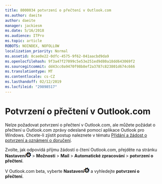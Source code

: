 ```yaml
---
title: 8000034 potvrzení o přečtení v Outlook.com
ms.author: daeite
author: daeite
manager: jackiesm
ms.date: 5/16/2018
ms.audience: ITPro
ms.topic: article
ROBOTS: NOINDEX, NOFOLLOW
localization_priority: Normal
ms.assetid: 8cae0e22-0dfc-4575-9f62-041aacbd9da9
ms.openlocfilehash: 9f3a47f27099c5e53e251ed9d80a18dd643069f2
ms.sourcegitcommit: dd43cc0a9470f98b8ef2a3787c823801d674c666
ms.translationtype: MT
ms.contentlocale: cs-CZ
ms.lasthandoff: 02/12/2019
ms.locfileid: "29898517"
---
```

# <a name="read-receipts-in-outlookcom"></a>Potvrzení o přečtení v Outlook.com

Nelze požadovat potvrzení o přečtení v Outlook.com, ale můžete požádat o přečtení u Outlook.com zprávy odeslané pomocí aplikace Outlook pro Windows. Chcete-li zjistit postup naleznete v tématu [Přidání a žádost o potvrzení a oznámení o doručení](https://go.microsoft.com/fwlink/p/?linkid=874355).
  
Zvolte, jak odpovídá příjmu žádostí o čtení Outlook.com, přejděte na stránku **Nastavení**![nastavení](media/f4b2e798-fff1-4a14-931f-5677a4543b58.png) \> **Možnosti** \> **Mail** \> **Automatické zpracování** \> **potvrzení o přečtení**. 
  
V Outlook.com beta, vyberte **Nastavení**![nastavení](media/f4b2e798-fff1-4a14-931f-5677a4543b58.png) a vyhledejte **potvrzení o přečtení**. 
  


